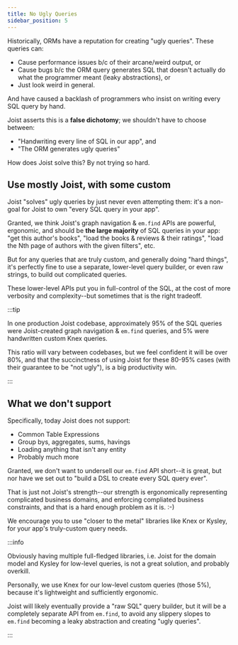 ```yaml
---
title: No Ugly Queries
sidebar_position: 5
---
```


Historically, ORMs have a reputation for creating "ugly queries". These queries can:

- Cause performance issues b/c of their arcane/weird output, or
- Cause bugs b/c the ORM query generates SQL that doesn't actually do what the programmer meant (leaky abstractions), or
- Just look weird in general.

And have caused a backlash of programmers who insist on writing every SQL query by hand. 

Joist asserts this is a **false dichotomy**; we shouldn't have to choose between:

* "Handwriting every line of SQL in our app", and
* "The ORM generates ugly queries"

How does Joist solve this? By not trying so hard.

## Use mostly Joist, with some custom

Joist "solves" ugly queries by just never even attempting them: it's a non-goal for Joist to own "every SQL query in your app".

Granted, we think Joist's graph navigation & `em.find` APIs are powerful, ergonomic, and should be **the large majority** of SQL queries in your app: "get this author's books", "load the books & reviews & their ratings", "load the Nth page of authors with the given filters", etc.

But for any queries that are truly custom, and generally doing "hard things", it's perfectly fine to use a separate, lower-level query builder, or even raw strings, to build out complicated queries.

These lower-level APIs put you in full-control of the SQL, at the cost of more verbosity and complexity--but sometimes that is the right tradeoff.

:::tip

In one production Joist codebase, approximately 95% of the SQL queries were Joist-created graph navigation & `em.find` queries, and 5% were handwritten custom Knex queries.

This ratio will vary between codebases, but we feel confident it will be over 80%, and that the succinctness of using Joist for these 80-95% cases (with their guarantee to be "not ugly"), is a big productivity win.

:::

## What we don't support

Specifically, today Joist does not support:

* Common Table Expressions
* Group bys, aggregates, sums, havings
* Loading anything that isn't any entity
* Probably much more

Granted, we don't want to undersell our `em.find` API short--it is great, but nor have we set out to "build a DSL to create every SQL query ever".

That is just not Joist's strength--our strength is ergonomically representing complicated business domains, and enforcing compliated business constraints, and that is a hard enough problem as it is. :-) 

We encourage you to use "closer to the metal" libraries like Knex or Kysley, for your app's truly-custom query needs.

:::info

Obviously having multiple full-fledged libraries, i.e. Joist for the domain model and Kysley for low-level queries, is not a great solution, and probably overkill.

Personally, we use Knex for our low-level custom queries (those 5%), because it's lightweight and sufficiently ergonomic.

Joist will likely eventually provide a "raw SQL" query builder, but it will be a completely separate API from `em.find`, to avoid any slippery slopes to `em.find` becoming a leaky abstraction and creating "ugly queries".

:::
